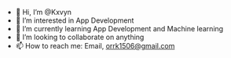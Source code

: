 - 👋 Hi, I’m @Kxvyn
- 👀 I’m interested in App Development
- 🌱 I’m currently learning App Development and Machine learning
- 💞️ I’m looking to collaborate on anything
- 📫 How to reach me: Email, orrk1506@gmail.com

<!---
Kxvyn/Kxvyn is a ✨ special ✨ repository because its `README.md` (this file) appears on your GitHub profile.
You can click the Preview link to take a look at your changes.
--->
